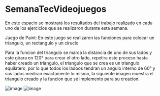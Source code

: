 # SemanaTecVideojuegos

En este espacio se mostrará los resultados del trabajo realizado en cada uno de los ejercicios que se realizaron durante esta semana.

Juego de Paint:
En este juego se realizaron las funciones para colocar un triangulo, un rectangulo y un ciruclo

Para la funcion del triangulo se marca la distancia de uno de sus lados y este girara en 120° para crear el otro lado, repetira este proceso hasta haber creado un triangulo, el triangulo que se crea es un triangulo equilatero, por lo que todos los ladoos tendran un angulo interno de 60° y sus lados mediran exactamente lo mismo, la siguiente imagen muestra el triangulo creado y la funcion que se implemento para su creacion.

![image](https://user-images.githubusercontent.com/75141227/168392596-35da1d58-8424-4496-847c-5a0e8d305984.png)   ![image](https://user-images.githubusercontent.com/75141227/168392613-f7bf40ea-648c-4d9d-ae28-f89a504e9828.png)

